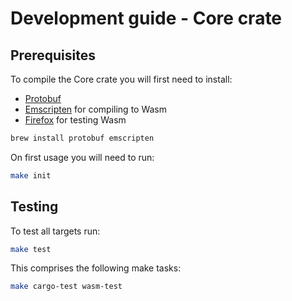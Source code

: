# Development guide - Core crate

## Prerequisites
To compile the Core crate you will first need to install:
- [Protobuf](https://protobuf.dev/installation/)
- [Emscripten](https://emscripten.org/docs/getting_started/downloads.html) for compiling to Wasm
- [Firefox](https://mozilla.org/firefox/download/) for testing Wasm

```bash
brew install protobuf emscripten
```

On first usage you will need to run:
```bash
make init
```

## Testing
To test all targets run:
```bash
make test
```
This comprises the following make tasks:
```bash
make cargo-test wasm-test
```